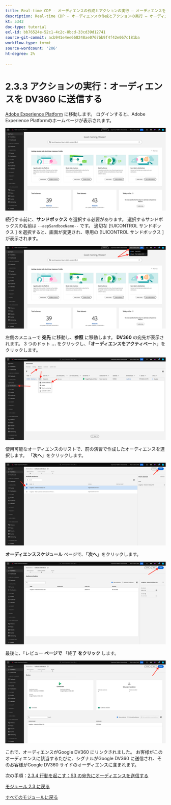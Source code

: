 ```yaml
---
title: Real-time CDP - オーディエンスの作成とアクションの実行 – オーディエンスを DV360 に送信します
description: Real-time CDP - オーディエンスの作成とアクションの実行 – オーディエンスを DV360 に送信します
kt: 5342
doc-type: tutorial
exl-id: bb76524e-52c1-4c2c-8bcd-33cd39d12741
source-git-commit: acb941e4ee668248ae0767bb9f4f42e067c181ba
workflow-type: tm+mt
source-wordcount: '206'
ht-degree: 2%

---
```


# 2.3.3 アクションの実行：オーディエンスを DV360 に送信する

[Adobe Experience Platform](https://experience.adobe.com/platform) に移動します。 ログインすると、Adobe Experience Platformのホームページが表示されます。

![データ取得](./../../../modules/datacollection/module1.2/images/home.png)

続行する前に、**サンドボックス** を選択する必要があります。 選択するサンドボックスの名前は ``--aepSandboxName--`` です。 適切な [!UICONTROL  サンドボックス ] を選択すると、画面が変更され、専用の [!UICONTROL  サンドボックス ] が表示されます。

![データ取得](./../../../modules/datacollection/module1.2/images/sb1.png)

左側のメニューで **宛先** に移動し、**参照** に移動します。 **DV360** の宛先が表示されます。 3 つのドット **...** をクリックし、「**オーディエンスをアクティベート**」をクリックします。

![RTCDP](./images/rtcdpmenudest.png)

使用可能なオーディエンスのリストで、前の演習で作成したオーディエンスを選択します。 「**次へ**」をクリックします。

![RTCDP](./images/rtcdpcreatedest3.png)

**オーディエンススケジュール** ページで、「**次へ**」をクリックします。

![RTCDP](./images/rtcdpcreatedest4.png)

最後に、「レビュー **ページで** 「終了 **をクリック** します。

![RTCDP](./images/rtcdpcreatedest5.png)

これで、オーディエンスがGoogle DV360 にリンクされました。 お客様がこのオーディエンスに該当するたびに、シグナルがGoogle DV360 に送信され、そのお客様がGoogle DV360 サイドのオーディエンスに含まれます。

次の手順：[2.3.4 行動を起こす：S3 の宛先にオーディエンスを送信する ](./ex4.md)

[モジュール 2.3 に戻る](./real-time-cdp-build-a-segment-take-action.md)

[すべてのモジュールに戻る](../../../overview.md)
